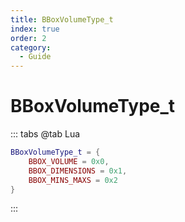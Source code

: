 ```yaml
---
title: BBoxVolumeType_t
index: true
order: 2
category:
  - Guide
---
```


# BBoxVolumeType_t
::: tabs
@tab Lua
```lua
BBoxVolumeType_t = {
    BBOX_VOLUME = 0x0,
    BBOX_DIMENSIONS = 0x1,
    BBOX_MINS_MAXS = 0x2
}
```
:::